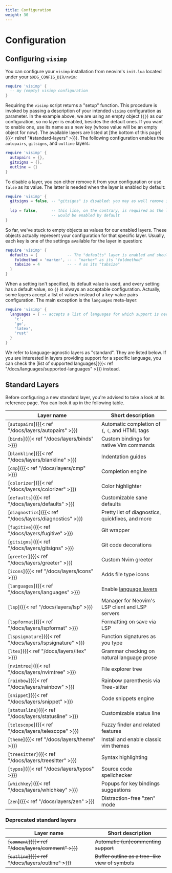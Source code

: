 ```yaml
---
title: Configuration
weight: 30
---
```


# Configuration

## Configuring `visimp`

You can configure your `visimp` installation from neovim's `init.lua` located
under your `$XDG_CONFIG_DIR/nvim`:

```lua
require 'visimp' {
  -- my (empty) visimp configuration
}
```

Requiring the `visimp` script returns a "setup" function. This procedure
is invoked by passing a description of your intended `visimp` configuration as
parameter. In the example above, we are using an empty object (`{}`) as our
configuration, so no layer is enabled, besides the default ones. If you want
to enable one, use its name as a new key (whose value will be an empty object
for now). The available layers are listed at [the bottom of this
page]({{< relref "#standard-layers" >}}). The following configuration enables the
`autopairs`, `gitsigns`, and `outline` layers:

```lua
require 'visimp' {
  autopairs = {},
  gitsigns = {},
  outline = {}
}
```

To disable a layer, you can either remove it from your configuration or use
`false` as its value. The latter is needed when the layer is enabled by default:

```lua
require 'visimp' {
  gitsigns = false, -- "gitsigns" is disabled: you may as well remove its entry
  
  lsp = false,      -- this line, on the contrary, is required as the layer
                    -- would be enabled by default
}
```

So far, we've stuck to empty objects as values for our enabled layers. These
objects actually represent your configuration for that specific layer. Usually,
each key is one of the settings available for the layer in question:

```lua
require 'visimp' {
  defaults = {             -- The "defaults" layer is enabled and should use:
    foldmethod = 'marker', -- - "marker" as its "foldmethod"
    tabsize = 4            -- - 4 as its "tabsize"
  }
}
```

When a setting isn't specified, its default value is used, and every setting has
a default value, so `{}` is always an acceptable configuration. Actually, some
layers accept a list of values instead of a key-value pairs configuration. The
main exception is the `languages` meta-layer:

```lua
require 'visimp' {
  languages = { -- accepts a list of languages for which support is needed.
    'c',
    'go',
    'latex',
    'rust'
  }
}
```

We refer to language-agnostic layers as "standard". They are listed below. If
you are interested in layers providing support for a specific language, you can
check the [list of supported languages]({{< ref "/docs/languages/supported-languages" >}}) instead.

## Standard Layers

Before configuring a new standard layer, you're advised to take a look at its
reference page. You can look it up in the following table.

| Layer name                                                | Short description                                |
| --------------------------------------------------------- | ------------------------------------------------ |
| [`autopairs`]({{< ref "/docs/layers/autopairs" >}})       | Automatic completion of `{`, `(`, and HTML tags  |
| [`binds`]({{< ref "/docs/layers/binds" >}})               | Custom bindings for native Vim commands          |
| [`blankline`]({{< ref "/docs/layers/blankline" >}})       | Indentation guides                               |
| [`cmp`]({{< ref "/docs/layers/cmp" >}})                   | Completion engine                                |
| [`colorizer`]({{< ref "/docs/layers/colorizer" >}})       | Color highlighter                                |
| [`defaults`]({{< ref "/docs/layers/defaults" >}})         | Customizable sane defaults                       |
| [`diagnostics`]({{< ref "/docs/layers/diagnostics" >}})   | Pretty list of diagnostics, quickfixes, and more |
| [`fugitive`]({{< ref "/docs/layers/fugitive" >}})         | Git wrapper                                      |
| [`gitsigns`]({{< ref "/docs/layers/gitsigns" >}})         | Git code decorations                             |
| [`greeter`]({{< ref "/docs/layers/greeter" >}})           | Custom Nvim greeter                              |
| [`icons`]({{< ref "/docs/layers/icons" >}})               | Adds file type icons                             |
| [`languages`]({{< ref "/docs/layers/languages" >}})       | Enable [language layers](#language-layers)       |
| [`lsp`]({{< ref "/docs/layers/lsp" >}})                   | Manager for Neovim's LSP client and LSP servers  |
| [`lspformat`]({{< ref "/docs/layers/lspformat" >}})       | Formatting on save via LSP                       |
| [`lspsignature`]({{< ref "/docs/layers/lspsignature" >}}) | Function signatures as you type                  |
| [`ltex`]({{< ref "/docs/layers/ltex" >}})                 | Grammar checking on natural language prose       |
| [`nvimtree`]({{< ref "/docs/layers/nvimtree" >}})         | File explorer tree                               |
| [`rainbow`]({{< ref "/docs/layers/rainbow" >}})           | Rainbow parenthesis via Tree-sitter              |
| [`snippet`]({{< ref "/docs/layers/snippet" >}})           | Code snippets engine                             |
| [`statusline`]({{< ref "/docs/layers/statusline" >}})     | Customizable status line                         |
| [`telescope`]({{< ref "/docs/layers/telescope" >}})       | Fuzzy finder and related features                |
| [`theme`]({{< ref "/docs/layers/theme" >}})               | Install and enable classic vim themes            |
| [`treesitter`]({{< ref "/docs/layers/treesitter" >}})     | Syntax highlighting                              |
| [`typos`]({{< ref "/docs/layers/typos" >}})               | Source code spellchecker                         |
| [`whichkey`]({{< ref "/docs/layers/whichkey" >}})         | Popups for key bindings suggestions              |
| [`zen`]({{< ref "/docs/layers/zen" >}})                   | Distraction-free "zen" mode                      |

### Deprecated standard layers


| Layer name                                                | Short description                                 |
| --------------------------------------------------------- | ------------------------------------------------- |
| ~~[`comment`]({{< ref "/docs/layers/comment" >}})~~       | ~~Automatic (un)commenting support~~              |
| ~~[`outline`]({{< ref "/docs/layers/outline" >}})~~       | ~~Buffer outline as a tree-like view of symbols~~ |
